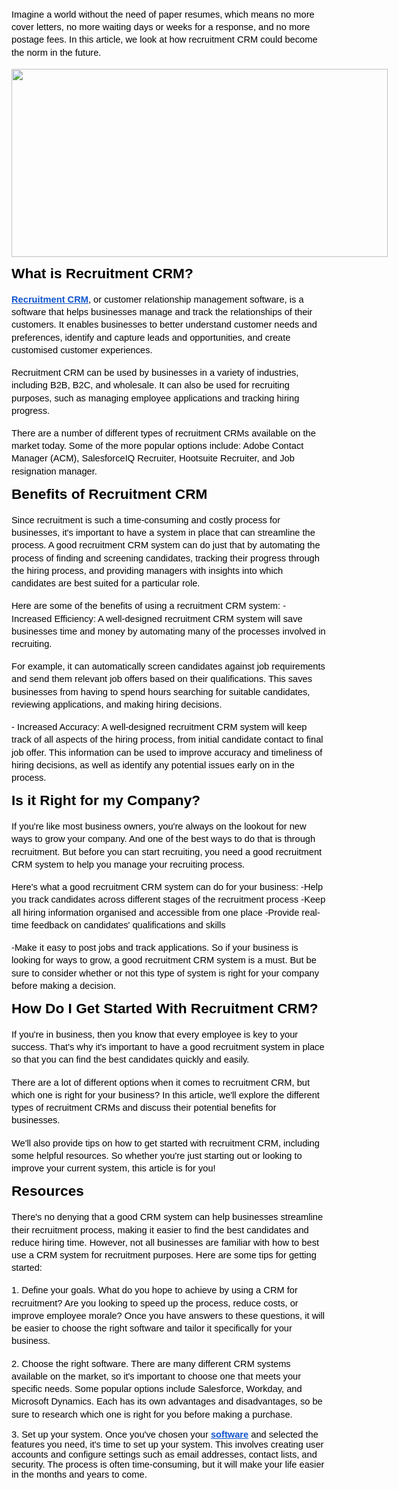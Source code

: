 <p dir="ltr" style="line-height:1.38;margin-top:12pt;margin-bottom:8pt;"><span style="font-size:11pt;font-family:Arial;color:#000000;background-color:transparent;font-weight:400;font-style:normal;font-variant:normal;text-decoration:none;vertical-align:baseline;white-space:pre;white-space:pre-wrap;">Imagine a world without the need of paper resumes, which means no more cover letters, no more waiting days or weeks for a response, and no more postage fees. In this article, we look at how recruitment CRM could become the norm in the future.</span></p>
<p dir="ltr" style="line-height:1.38;margin-top:12pt;margin-bottom:8pt;"><a href="https://solutiondots.com/rectbox/" style="text-decoration:none;"><span style="font-size:11pt;font-family:Arial;color:#1155cc;background-color:transparent;font-weight:400;font-style:normal;font-variant:normal;text-decoration:underline;-webkit-text-decoration-skip:none;text-decoration-skip-ink:none;vertical-align:baseline;white-space:pre;white-space:pre-wrap;"><span style="border:none;display:inline-block;overflow:hidden;width:602px;height:301px;"><img src="https://lh5.googleusercontent.com/h8By71bYEYAehZlNUZKBX2hghZhx7MA30zFyL_BhMy77FUGRvNt6eYb92G8sV4YfPv0dU0KO00uwQEvhUcJOa5rYv1-6LQt75gAo6lrPHwpnyu5NF8yhs47PPj-FGIxNgKwI9y-BfpYerrSKXgFuHB0uWqX-tMhX9GSQcGf1NOtTqtgaF7sTYpXLnw" width="602" height="301"></span></span></a></p>
<h2 dir="ltr" style="line-height:1.38;margin-top:8pt;margin-bottom:8pt;"><span style="font-size:17pt;font-family:Arial;color:#000000;background-color:transparent;font-weight:700;font-style:normal;font-variant:normal;text-decoration:none;vertical-align:baseline;white-space:pre;white-space:pre-wrap;">What is Recruitment CRM?</span></h2>
<p dir="ltr" style="line-height:1.38;margin-top:12pt;margin-bottom:8pt;"><a href="https://solutiondots.com/rectbox/" style="text-decoration:none;"><span style="font-size:11pt;font-family:Arial;color:#1155cc;background-color:transparent;font-weight:700;font-style:normal;font-variant:normal;text-decoration:underline;-webkit-text-decoration-skip:none;text-decoration-skip-ink:none;vertical-align:baseline;white-space:pre;white-space:pre-wrap;">Recruitment CRM</span></a><span style="font-size:11pt;font-family:Arial;color:#000000;background-color:transparent;font-weight:400;font-style:normal;font-variant:normal;text-decoration:none;vertical-align:baseline;white-space:pre;white-space:pre-wrap;">, or customer relationship management software, is a software that helps businesses manage and track the relationships of their customers. It enables businesses to better understand customer needs and preferences, identify and capture leads and opportunities, and create customised customer experiences.&nbsp;</span></p>
<p dir="ltr" style="line-height:1.38;margin-top:12pt;margin-bottom:8pt;"><span style="font-size:11pt;font-family:Arial;color:#000000;background-color:transparent;font-weight:400;font-style:normal;font-variant:normal;text-decoration:none;vertical-align:baseline;white-space:pre;white-space:pre-wrap;">Recruitment CRM can be used by businesses in a variety of industries, including B2B, B2C, and wholesale. It can also be used for recruiting purposes, such as managing employee applications and tracking hiring progress.&nbsp;</span></p>
<p dir="ltr" style="line-height:1.38;margin-top:12pt;margin-bottom:8pt;"><span style="font-size:11pt;font-family:Arial;color:#000000;background-color:transparent;font-weight:400;font-style:normal;font-variant:normal;text-decoration:none;vertical-align:baseline;white-space:pre;white-space:pre-wrap;">There are a number of different types of recruitment CRMs available on the market today. Some of the more popular options include: Adobe Contact Manager (ACM), SalesforceIQ Recruiter, Hootsuite Recruiter, and Job resignation manager.</span></p>
<h2 dir="ltr" style="line-height:1.38;margin-top:8pt;margin-bottom:8pt;"><span style="font-size:17pt;font-family:Arial;color:#000000;background-color:transparent;font-weight:700;font-style:normal;font-variant:normal;text-decoration:none;vertical-align:baseline;white-space:pre;white-space:pre-wrap;">Benefits of Recruitment CRM</span></h2>
<p dir="ltr" style="line-height:1.38;margin-top:12pt;margin-bottom:8pt;"><span style="font-size:11pt;font-family:Arial;color:#000000;background-color:transparent;font-weight:400;font-style:normal;font-variant:normal;text-decoration:none;vertical-align:baseline;white-space:pre;white-space:pre-wrap;">Since recruitment is such a time-consuming and costly process for businesses, it&apos;s important to have a system in place that can streamline the process. A good recruitment CRM system can do just that by automating the process of finding and screening candidates, tracking their progress through the hiring process, and providing managers with insights into which candidates are best suited for a particular role.&nbsp;</span></p>
<p dir="ltr" style="line-height:1.38;margin-top:12pt;margin-bottom:8pt;"><span style="font-size:11pt;font-family:Arial;color:#000000;background-color:transparent;font-weight:400;font-style:normal;font-variant:normal;text-decoration:none;vertical-align:baseline;white-space:pre;white-space:pre-wrap;">Here are some of the benefits of using a recruitment CRM system: - Increased Efficiency: A well-designed recruitment CRM system will save businesses time and money by automating many of the processes involved in recruiting.&nbsp;</span></p>
<p dir="ltr" style="line-height:1.38;margin-top:12pt;margin-bottom:8pt;"><span style="font-size:11pt;font-family:Arial;color:#000000;background-color:transparent;font-weight:400;font-style:normal;font-variant:normal;text-decoration:none;vertical-align:baseline;white-space:pre;white-space:pre-wrap;">For example, it can automatically screen candidates against job requirements and send them relevant job offers based on their qualifications. This saves businesses from having to spend hours searching for suitable candidates, reviewing applications, and making hiring decisions.&nbsp;</span></p>
<p dir="ltr" style="line-height:1.38;margin-top:12pt;margin-bottom:8pt;"><span style="font-size:11pt;font-family:Arial;color:#000000;background-color:transparent;font-weight:400;font-style:normal;font-variant:normal;text-decoration:none;vertical-align:baseline;white-space:pre;white-space:pre-wrap;">- Increased Accuracy: A well-designed recruitment CRM system will keep track of all aspects of the hiring process, from initial candidate contact to final job offer. This information can be used to improve accuracy and timeliness of hiring decisions, as well as identify any potential issues early on in the process.</span></p>
<h2 dir="ltr" style="line-height:1.38;margin-top:8pt;margin-bottom:8pt;"><span style="font-size:17pt;font-family:Arial;color:#000000;background-color:transparent;font-weight:700;font-style:normal;font-variant:normal;text-decoration:none;vertical-align:baseline;white-space:pre;white-space:pre-wrap;">Is it Right for my Company?</span></h2>
<p dir="ltr" style="line-height:1.38;margin-top:12pt;margin-bottom:8pt;"><span style="font-size:11pt;font-family:Arial;color:#000000;background-color:transparent;font-weight:400;font-style:normal;font-variant:normal;text-decoration:none;vertical-align:baseline;white-space:pre;white-space:pre-wrap;">If you&apos;re like most business owners, you&apos;re always on the lookout for new ways to grow your company. And one of the best ways to do that is through recruitment. But before you can start recruiting, you need a good recruitment CRM system to help you manage your recruiting process.&nbsp;</span></p>
<p dir="ltr" style="line-height:1.38;margin-top:12pt;margin-bottom:8pt;"><span style="font-size:11pt;font-family:Arial;color:#000000;background-color:transparent;font-weight:400;font-style:normal;font-variant:normal;text-decoration:none;vertical-align:baseline;white-space:pre;white-space:pre-wrap;">Here&apos;s what a good recruitment CRM system can do for your business: -Help you track candidates across different stages of the recruitment process -Keep all hiring information organised and accessible from one place -Provide real-time feedback on candidates&apos; qualifications and skills&nbsp;</span></p>
<p dir="ltr" style="line-height:1.38;margin-top:12pt;margin-bottom:8pt;"><span style="font-size:11pt;font-family:Arial;color:#000000;background-color:transparent;font-weight:400;font-style:normal;font-variant:normal;text-decoration:none;vertical-align:baseline;white-space:pre;white-space:pre-wrap;">-Make it easy to post jobs and track applications. So if your business is looking for ways to grow, a good recruitment CRM system is a must. But be sure to consider whether or not this type of system is right for your company before making a decision.</span></p>
<h2 dir="ltr" style="line-height:1.38;margin-top:8pt;margin-bottom:8pt;"><span style="font-size:17pt;font-family:Arial;color:#000000;background-color:transparent;font-weight:700;font-style:normal;font-variant:normal;text-decoration:none;vertical-align:baseline;white-space:pre;white-space:pre-wrap;">How Do I Get Started With Recruitment CRM?</span></h2>
<p dir="ltr" style="line-height:1.38;margin-top:12pt;margin-bottom:8pt;"><span style="font-size:11pt;font-family:Arial;color:#000000;background-color:transparent;font-weight:400;font-style:normal;font-variant:normal;text-decoration:none;vertical-align:baseline;white-space:pre;white-space:pre-wrap;">If you&apos;re in business, then you know that every employee is key to your success. That&apos;s why it&apos;s important to have a good recruitment system in place so that you can find the best candidates quickly and easily.&nbsp;</span></p>
<p dir="ltr" style="line-height:1.38;margin-top:12pt;margin-bottom:8pt;"><span style="font-size:11pt;font-family:Arial;color:#000000;background-color:transparent;font-weight:400;font-style:normal;font-variant:normal;text-decoration:none;vertical-align:baseline;white-space:pre;white-space:pre-wrap;">There are a lot of different options when it comes to recruitment CRM, but which one is right for your business? In this article, we&apos;ll explore the different types of recruitment CRMs and discuss their potential benefits for businesses.&nbsp;</span></p>
<p dir="ltr" style="line-height:1.38;margin-top:12pt;margin-bottom:8pt;"><span style="font-size:11pt;font-family:Arial;color:#000000;background-color:transparent;font-weight:400;font-style:normal;font-variant:normal;text-decoration:none;vertical-align:baseline;white-space:pre;white-space:pre-wrap;">We&apos;ll also provide tips on how to get started with recruitment CRM, including some helpful resources. So whether you&apos;re just starting out or looking to improve your current system, this article is for you!</span></p>
<h2 dir="ltr" style="line-height:1.38;margin-top:8pt;margin-bottom:8pt;"><span style="font-size:17pt;font-family:Arial;color:#000000;background-color:transparent;font-weight:700;font-style:normal;font-variant:normal;text-decoration:none;vertical-align:baseline;white-space:pre;white-space:pre-wrap;">Resources</span></h2>
<p dir="ltr" style="line-height:1.38;margin-top:12pt;margin-bottom:8pt;"><span style="font-size:11pt;font-family:Arial;color:#000000;background-color:transparent;font-weight:400;font-style:normal;font-variant:normal;text-decoration:none;vertical-align:baseline;white-space:pre;white-space:pre-wrap;">There&apos;s no denying that a good CRM system can help businesses streamline their recruitment process, making it easier to find the best candidates and reduce hiring time. However, not all businesses are familiar with how to best use a CRM system for recruitment purposes. Here are some tips for getting started:&nbsp;</span></p>
<p dir="ltr" style="line-height:1.38;margin-top:12pt;margin-bottom:8pt;"><span style="font-size:11pt;font-family:Arial;color:#000000;background-color:transparent;font-weight:400;font-style:normal;font-variant:normal;text-decoration:none;vertical-align:baseline;white-space:pre;white-space:pre-wrap;">1. Define your goals. What do you hope to achieve by using a CRM for recruitment? Are you looking to speed up the process, reduce costs, or improve employee morale? Once you have answers to these questions, it will be easier to choose the right software and tailor it specifically for your business.&nbsp;</span></p>
<p dir="ltr" style="line-height:1.38;margin-top:12pt;margin-bottom:8pt;"><span style="font-size:11pt;font-family:Arial;color:#000000;background-color:transparent;font-weight:400;font-style:normal;font-variant:normal;text-decoration:none;vertical-align:baseline;white-space:pre;white-space:pre-wrap;">2. Choose the right software. There are many different CRM systems available on the market, so it&apos;s important to choose one that meets your specific needs. Some popular options include Salesforce, Workday, and Microsoft Dynamics. Each has its own advantages and disadvantages, so be sure to research which one is right for you before making a purchase.&nbsp;</span></p>
<p><span style="font-size:11pt;font-family:Arial;color:#000000;background-color:transparent;font-weight:400;font-style:normal;font-variant:normal;text-decoration:none;vertical-align:baseline;white-space:pre;white-space:pre-wrap;">3. Set up your system. Once you&apos;ve chosen your&nbsp;</span><a href="https://solutiondots.com" style="text-decoration:none;"><span style="font-size:11pt;font-family:Arial;color:#1155cc;background-color:transparent;font-weight:700;font-style:normal;font-variant:normal;text-decoration:underline;-webkit-text-decoration-skip:none;text-decoration-skip-ink:none;vertical-align:baseline;white-space:pre;white-space:pre-wrap;">software</span></a><span style="font-size:11pt;font-family:Arial;color:#000000;background-color:transparent;font-weight:400;font-style:normal;font-variant:normal;text-decoration:none;vertical-align:baseline;white-space:pre;white-space:pre-wrap;">&nbsp;and selected the features you need, it&apos;s time to set up your system. This involves creating user accounts and configure settings such as email addresses, contact lists, and security. The process is often time-consuming, but it will make your life easier in the months and years to come.</span></p>
